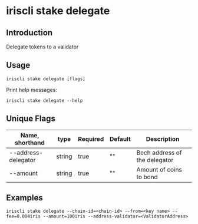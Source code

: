 # iriscli stake delegate

## Introduction

Delegate tokens to a validator

## Usage

```
iriscli stake delegate [flags]
```

Print help messages:
```shell
iriscli stake delegate --help
```

## Unique Flags

| Name, shorthand     | type   | Required | Default  | Description                                                         |
| --------------------| -----  | -------- | -------- | ------------------------------------------------------------------- |
| --address-delegator | string | true     | ""       | Bech address of the delegator |
| --amount            | string | true     | ""       | Amount of coins to bond |

## Examples

```shell
iriscli stake delegate --chain-id=<chain-id> --from=<key name> --fee=0.004iris --amount=100iris --address-validator=<ValidatorAddress>
```
